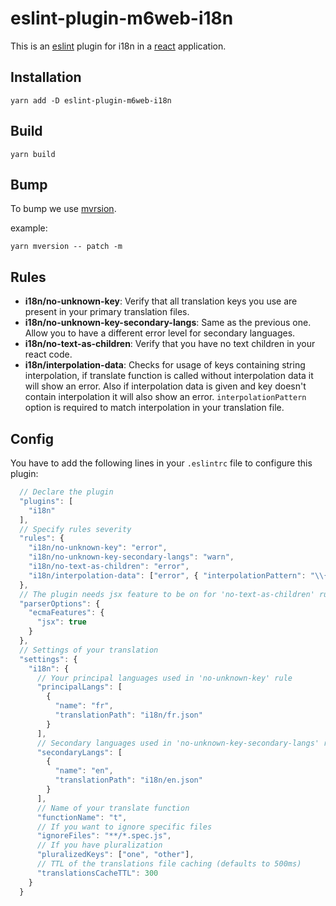 # eslint-plugin-m6web-i18n

This is an [eslint](http://eslint.org/) plugin for i18n in a [react](https://facebook.github.io/react/) application.

## Installation

``` shell
yarn add -D eslint-plugin-m6web-i18n
```

## Build

``` shell
yarn build
```

## Bump

To bump we use [mvrsion](https://www.npmjs.com/package/mversion).

example:
```shell
yarn mversion -- patch -m
```


## Rules

 * **i18n/no-unknown-key**: Verify that all translation keys you use are present in your primary translation files.
 * **i18n/no-unknown-key-secondary-langs**: Same as the previous one. Allow you to have a different error level for secondary languages.
 * **i18n/no-text-as-children**: Verify that you have no text children in your react code.
 * **i18n/interpolation-data**: Checks for usage of keys containing string interpolation, if translate function is called without
 interpolation data it will show an error. Also if interpolation data is given and key doesn't contain interpolation it will also
 show an error. `interpolationPattern` option is required to match interpolation in your translation file.
 
## Config

You have to add the following lines in your `.eslintrc` file to configure this plugin:

```js
  // Declare the plugin
  "plugins": [
    "i18n"
  ],
  // Specify rules severity
  "rules": {
    "i18n/no-unknown-key": "error",
    "i18n/no-unknown-key-secondary-langs": "warn",
    "i18n/no-text-as-children": "error",
    "i18n/interpolation-data": ["error", { "interpolationPattern": "\\{\\.+\\}" }]
  },
  // The plugin needs jsx feature to be on for 'no-text-as-children' rule
  "parserOptions": {
    "ecmaFeatures": {
      "jsx": true
    }
  },
  // Settings of your translation
  "settings": {
    "i18n": {
      // Your principal languages used in 'no-unknown-key' rule
      "principalLangs": [
        {
          "name": "fr",
          "translationPath": "i18n/fr.json"
        }
      ],
      // Secondary languages used in 'no-unknown-key-secondary-langs' rule
      "secondaryLangs": [
        {
          "name": "en",
          "translationPath": "i18n/en.json"
        }
      ],
      // Name of your translate function
      "functionName": "t",
      // If you want to ignore specific files
      "ignoreFiles": "**/*.spec.js",
      // If you have pluralization
      "pluralizedKeys": ["one", "other"],
      // TTL of the translations file caching (defaults to 500ms)
      "translationsCacheTTL": 300
    }
  }
```
